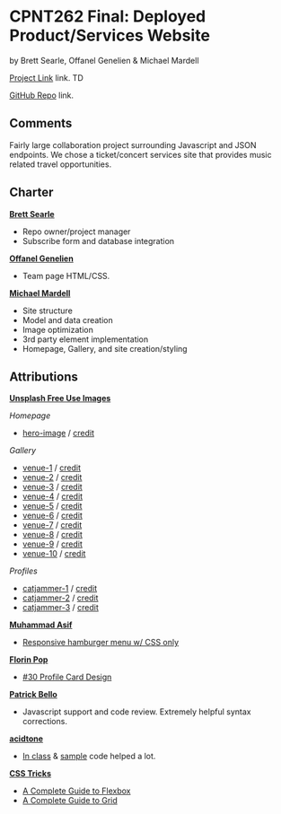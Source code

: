 # CPNT262 Final: Deployed Product/Services Website
by Brett Searle, Offanel Genelien & Michael Mardell

[Project Link](www.example.com) link. TD

[GitHub Repo](https://github.com/Brettasearle/cat-jam) link.

## Comments
Fairly large collaboration project surrounding Javascript and JSON endpoints. We chose a ticket/concert services site that provides music related travel opportunities. 

## Charter
[**Brett Searle**](https://github.com/Brettasearle)
 - Repo owner/project manager
 - Subscribe form and database integration

[**Offanel Genelien**](https://github.com/offanelog)
 - Team page HTML/CSS.

[**Michael Mardell**](https://github.com/aggressiveperfector)
 - Site structure
 - Model and data creation
 - Image optimization
 - 3rd party element implementation
 - Homepage, Gallery, and site creation/styling 

## Attributions
[**Unsplash Free Use Images**](https://unsplash.com/)

*Homepage*
- [hero-image](https://unsplash.com/photos/ojVMh1QTVGY) / [credit](https://unsplash.com/@oscartothekeys)

*Gallery*
- [venue-1](https://unsplash.com/photos/m1WZS5ye404) / [credit](https://unsplash.com/@vishnurnair)
- [venue-2](https://unsplash.com/photos/eXVd7gDPO9A) / [credit](https://unsplash.com/@actionvance)
- [venue-3](https://unsplash.com/photos/ZhQCZjr9fHo) / [credit](https://unsplash.com/@adityachinchure)
- [venue-4](https://unsplash.com/photos/NYrVisodQ2M) / [credit](https://unsplash.com/@yvettedewit)
- [venue-5](https://unsplash.com/photos/hzgs56Ze49s) / [credit](https://unsplash.com/@anthonydelanoix)
- [venue-6](https://unsplash.com/photos/hTv8aaPziOQ) / [credit](https://unsplash.com/@5tep5)
- [venue-7](https://unsplash.com/photos/Fh-Q-xfdh_o) / [credit](https://unsplash.com/@pienmuller)
- [venue-8](https://unsplash.com/photos/IW5Bm4rB9OA) / [credit](https://unsplash.com/@nathanfertig)
- [venue-9](https://unsplash.com/photos/hgO1wFPXl3I) / [credit](https://unsplash.com/@arstyy)
- [venue-10](https://unsplash.com/photos/fZGl__1jt3M) / [credit](https://unsplash.com/@noiseporn)

*Profiles*
- [catjammer-1](https://unsplash.com/photos/5s0MuxRGf6M) / [credit](https://unsplash.com/@callumlwale)
- [catjammer-2](https://unsplash.com/photos/7GX5aICb5i4) / [credit](https://unsplash.com/@jaehunpark)
- [catjammer-3](https://unsplash.com/photos/SAKLELG-pO8) / [credit](https://unsplash.com/@tim_frontn)

[**Muhammad Asif**](https://codeconvey.com/)
- [Responsive hamburger menu w/ CSS only](https://codeconvey.com/responsive-hamburger-menu-css-only/)

[**Florin Pop**](https://www.florin-pop.com/)
- [#30 Profile Card Design](https://codepen.io/FlorinPop17/pen/EJKgKB)

[**Patrick Bello**](https://github.com/mayorbcode)
- Javascript support and code review. Extremely helpful syntax corrections.

[**acidtone**](https://github.com/acidtone)
- [In class](https://github.com/sait-wbdv/in-class) & [sample](https://github.com/sait-wbdv/sample-code) code helped a lot.

[**CSS Tricks**](https://css-tricks.com)
- [A Complete Guide to Flexbox](https://css-tricks.com/snippets/css/a-guide-to-flexbox/)
- [A Complete Guide to Grid](https://css-tricks.com/snippets/css/complete-guide-grid/)
